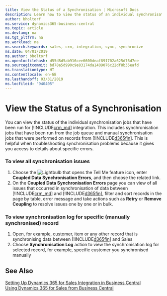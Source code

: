 ```yaml
---
title: View the Status of a Synchronisation | Microsoft Docs
description: Learn how to view the status of an individual synchronisation job.
author: bholtorf
ms.service: dynamics365-business-central
ms.topic: article
ms.devlang: na
ms.tgt_pltfrm: na
ms.workload: na
ms.search.keywords: sales, crm, integration, sync, synchronize
ms.date: 04/01/2019
ms.author: bholtorf
ms.openlocfilehash: d55d8d5ab916cee6600deaf891702a625d76d7ee
ms.sourcegitcommit: bd78a5d990c9e83174da1409076c22df8b35eafd
ms.translationtype: HT
ms.contentlocale: en-GB
ms.lasthandoff: 03/31/2019
ms.locfileid: "940405"
---
```

# <a name="view-the-status-of-a-synchronization"></a>View the Status of a Synchronisation
You can view the status of the individual synchronisation jobs that have been run for [!INCLUDE[crm_md](includes/crm_md.md)] integration. This includes synchronisation jobs that have been run from the job queue and manual synchronisation jobs that were performed on records from [!INCLUDE[d365fin](includes/d365fin_md.md)]. This is helpful when troubleshooting synchronisation problems because it gives you access to details about specific errors.

### <a name="to-view-all-synchronization-issues"></a>To view all synchronisation issues
1. Choose the ![Lightbulb that opens the Tell Me feature](media/ui-search/search_small.png "Tell me what you want to do") icon, enter **Coupled Data Synchronisation Errors**, and then choose the related link.
2. On the **Coupled Data Synchronisation Errors** page you can view of all issues that occurred in synchronisation of data between [!INCLUDE[crm_md](includes/crm_md.md)] and [!INCLUDE[d365fin](includes/d365fin_md.md)], filter and sort records in the page by table, error message and take actions such as **Retry** or **Remove Coupling** to resolve issues one by one or in bulk.

### <a name="to-view-synchronization-log-for-specific-manually-synchronized-record"></a>To view synchronisation log for specific (manually synchronised) record
1. Open, for example, customer, item or any other record that is synchronising data between [!INCLUDE[d365fin](includes/d365fin_md.md)] and Sales
2. Choose **Synchronisation Log** action to view the synchronisation log for selected record, for example, specific customer you synchronised manually

## <a name="see-also"></a>See Also  
[Setting Up Dynamics 365 for Sales Integration in Business Central](admin-setting-up-integration-with-dynamics-sales.md)  
[Using Dynamics 365 for Sales from Business Central](marketing-integrate-dynamicscrm.md)
